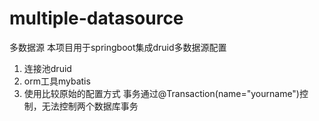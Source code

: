 # multiple-datasource
多数据源
本项目用于springboot集成druid多数据源配置
1. 连接池druid
2. orm工具mybatis
3. 使用比较原始的配置方式
   事务通过@Transaction(name="yourname")控制，无法控制两个数据库事务

